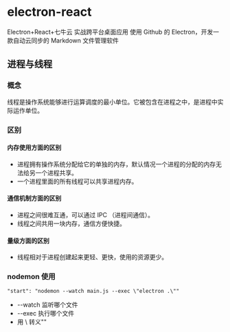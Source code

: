 # electron-react
Electron+React+七牛云 实战跨平台桌面应用 使用 Github 的 Electron，开发一款自动云同步的 Markdown 文件管理软件

## 进程与线程

### 概念
线程是操作系统能够进行运算调度的最小单位。它被包含在进程之中，是进程中实际运作单位。

### 区别

#### 内存使用方面的区别
- 进程拥有操作系统分配给它的单独的内存，默认情况一个进程的分配的内存无法给另一个进程共享。
- 一个进程里面的所有线程可以共享进程内存。

#### 通信机制方面的区别
- 进程之间很难互通，可以通过 IPC （进程间通信）。
- 线程之间共用一块内存，通信方便快捷。

#### 量级方面的区别
- 线程相对于进程创建起来更轻、更快，使用的资源更少。

### nodemon 使用
`"start": "nodemon --watch main.js --exec \"electron .\""`
- --watch 监听哪个文件
- --exec 执行哪个文件
- 用 \ 转义""